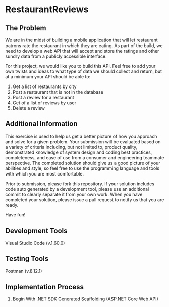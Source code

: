 RestaurantReviews
=================

The Problem
-----------
We are in the midst of building a mobile application that will let restaurant patrons rate the restaurant in which they are eating. As part of the build, we need to develop a web API that will accept and store the ratings and other sundry data from a publicly accessible interface. 

For this project, we would like you to build this API. Feel free to add your own twists and ideas to what type of data we should collect and return, but at a minimum your API should be able to:

1. Get a list of restaurants by city
2. Post a restaurant that is not in the database
3. Post a review for a restaurant
4. Get of a list of reviews by user
5. Delete a review

Additional Information
----------------------
This exercise is used to help us get a better picture of how you approach and solve for a given problem.  Your submission will be evaluated based on a variety of criteria including, but not limited to, product quality, demonstrated knowledge of system design and coding best practices, completeness, and ease of use from a consumer and engineering teammate perspective.  The completed solution should give us a good picture of your abilities and style, so feel free to use the programming language and tools with which you are most comfortable. 

Prior to submission, please fork this repository.  If your solution includes code auto generated by a development tool, please use an additional commit to clearly separate it from your own work.  When you have completed your solution, please issue a pull request to notify us that you are ready. 

Have fun!

Development Tools
-----------------
Visual Studio Code (v.1.60.0)

Testing Tools
-------------
Postman (v.8.12.1)

Implementation Process
----------------------
1. Begin With .NET SDK Generated Scaffolding (ASP.NET Core Web API)
